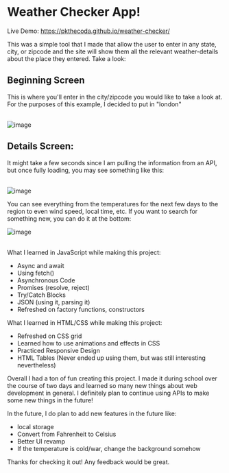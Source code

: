 # Weather Checker App!
Live Demo: https://pkthecoda.github.io/weather-checker/

This was a simple tool that I made that allow the user to enter in any state, city, or zipcode and the site will show them all the relevant weather-details about the place they entered. Take a look:

<h2>Beginning Screen</h2>
This is where you'll enter in the city/zipcode you would like to take a look at. For the purposes of this example, I decided to put in "london"
<br>
<br>

![image](https://github.com/PkTheCoda/weather-checker/assets/107774675/da656f88-041c-4ba2-8802-42e65547b5d2)

<h2>Details Screen:</h2>
It might take a few seconds since I am pulling the information from an API, but once fully loading, you may see something like this:
<br>
<br>

![image](https://github.com/PkTheCoda/weather-checker/assets/107774675/3aef88a9-18d7-4131-8be2-d5a92fccbd78)

You can see everything from the temperatures for the next few days to the region to even wind speed, local time, etc. If you want to search for something new, you can do it at the bottom:

![image](https://github.com/PkTheCoda/weather-checker/assets/107774675/3a17f108-63ab-4006-948e-121e37c38742)

<br>
What I learned in JavaScript while making this project:

- Async and await
- Using fetch()
- Asynchronous Code
- Promises (resolve, reject)
- Try/Catch Blocks
- JSON (using it, parsing it)
- Refreshed on factory functions, constructors

What I learned in HTML/CSS while making this project:
- Refreshed on CSS grid
- Learned how to use animations and effects in CSS
- Practiced Responsive Design
- HTML Tables (Never ended up using them, but was still interesting nevertheless)

Overall I had a ton of fun creating this project. I made it during school over the course of two days and learned so many new things about web development in general. I definitely plan to continue using APIs to make some new things in the future!

In the future, I do plan to add new features in the future like:

- local storage
- Convert from Fahrenheit to Celsius
- Better UI revamp
- If the temperature is cold/war, change the background somehow

Thanks for checking it out! Any feedback would be great.
